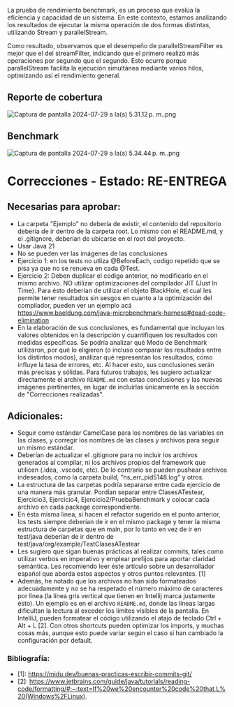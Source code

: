 La prueba de rendimiento benchmark, es un proceso que evalúa la eficiencia y capacidad de un sistema. En este contexto,
estamos analizando los resultados de ejecutar la misma operación de dos formas distintas, utilizando Stream y
parallelStream.

Como resultado, observamos que el desempeño de parallelStreamFilter es mejor que el del streamFilter, indicando que el
primero realizó más operaciones por segundo que el segundo. Esto ocurre porque parallelStream facilita la ejecución
simultánea mediante varios hilos, optimizando así el rendimiento general.

## Reporte de cobertura

![Captura de pantalla 2024-07-29 a la(s) 5.31.12 p. m..png](..%2F..%2F..%2FCaptura%20de%20pantalla%202024-07-29%20a%20la%28s%29%205.31.12%E2%80%AFp.%C2%A0m..png)

## Benchmark

![Captura de pantalla 2024-07-29 a la(s) 5.34.44 p. m..png](..%2F..%2F..%2FCaptura%20de%20pantalla%202024-07-29%20a%20la%28s%29%205.34.44%E2%80%AFp.%C2%A0m..png)

# Correcciones - Estado: RE-ENTREGA

## Necesarias para aprobar:

- La carpeta "Ejemplo" no debería de existir, el contenido del repositorio debería de ir dentro de la carpeta root. Lo
  mismo con el README.md, y el .gitignore, deberían de ubicarse en el root del proyecto.
- Usar Java 21
- No se pueden ver las imágenes de las conclusiones
- Ejercicio 1: en los tests no utliza @BeforeEach, codigo repetido que se pisa ya que no se renueva en cada @Test.
- Ejercicio 2: Deben duplicar el codigo anterior, no modificarlo en el mismo archivo. NO utilizar
  optimizaciones del compilador JIT (Just In Time). Para ésto deberían de utilizar el objeto BlackHole, el cual les
  permite tener resultados sin sesgos en cuanto a la optimización del compilador, pueden ver un ejemplo
  acá https://www.baeldung.com/java-microbenchmark-harness#dead-code-elimination
- En la elaboración de sus conclusiones, es fundamental que incluyan los valores obtenidos en la descripción y
  cuantifiquen los resultados con medidas específicas. Se podría analizar qué Modo de Benchmark utilizaron, por qué lo
  eligieron (o incluso comparar los resultados entre los distintos modos), análizar qué representan los resultados, cómo
  influye la tasa de errores, etc. Al hacer esto, sus conclusiones serán más precisas y sólidas.
  Para futuros trabajos, les sugiero actualizar directamente el archivo `README.md` con estas conclusiones y las nuevas
  imágenes pertinentes, en lugar de incluirlas únicamente en la sección de "Correcciones realizadas".

## Adicionales:

- Seguir como estándar CamelCase para los nombres de las variables en las clases, y corregir los nombres de las clases y
  archivos para seguir un mismo estándar.
- Deberían de actualizar el .gitignore para no incluir los archivos generados al compilar, ni los archivos propios del
  framework que utilicen (.idea, .vscode, etc). De lo contrario se pueden pushear archivos indeseados, como la carpeta
  build, "hs_err_pid5148.log" y otros.
- La estructura de las carpetas podría separarse entre cada ejercicio de una manera más granular. Pordían separar entre
  ClasesATestear, Ejercicio3, Ejercicio4, Ejercicio2/PruebaBenchmark y colocar cada archivo en cada package
  correspondiente.
- En ésta misma linea, si hacen el refactor sugerido en el punto anterior, los tests siempre deberían de ir en el mismo
  package y tener la misma estructura de carpetas que en main, por lo tanto en vez de ir en test/java deberían de ir
  dentro de test/java/org/example/TestClasesATestear
- Les sugiero que sigan buenas prácticas al realizar commits, tales como utilizar verbos en
  imperativo y emplear prefijos para aportar claridad semántica. Les recomiendo leer éste artículo sobre un
  desarrollador español que aborda estos aspectos y otros puntos relevantes. [1]
- Además, he notado que los archivos no han sido formateados adecuadamente y no se ha respetado el número máximo de
  caracteres por línea (la línea gris vertical que tienen en Intellij marca justamente ésto). Un ejemplo es en el
  archivo `README.md`, donde las líneas largas dificultan la lectura al exceder los límites visibles de la pantalla. En
  IntelliJ, pueden formatear el código utilizando el atajo de teclado Ctrl + Alt + L [2]. Con otros shortcuts pueden
  optimizar los imports, y muchas cosas más, aunque esto puede variar según el caso si han cambiado la configuración por
  default.

### Bibliografía:

- \[1]: https://midu.dev/buenas-practicas-escribir-commits-git/
- \[2]: https://www.jetbrains.com/guide/java/tutorials/reading-code/formatting/#:~:text=If%20we%20encounter%20code%20that,L%20(Windows%2FLinux).
